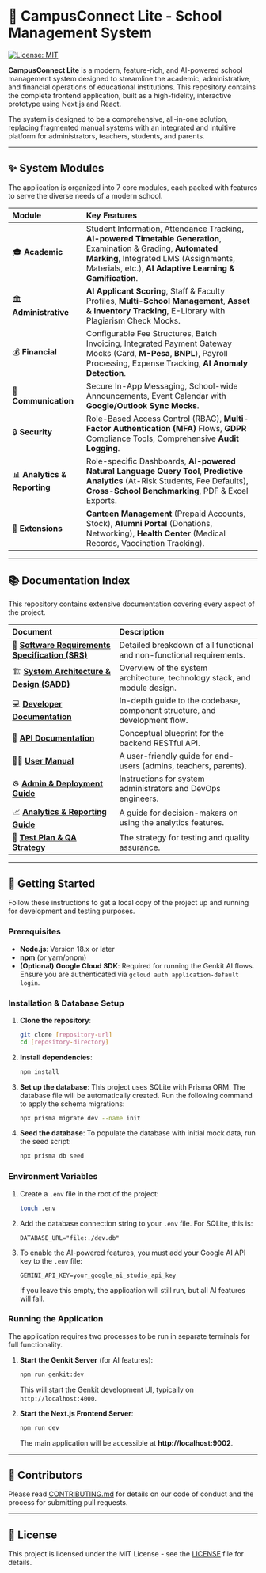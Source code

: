 # 🏫 CampusConnect Lite - School Management System

[![License: MIT](https://img.shields.io/badge/License-MIT-yellow.svg)](https://opensource.org/licenses/MIT)

**CampusConnect Lite** is a modern, feature-rich, and AI-powered school management system designed to streamline the academic, administrative, and financial operations of educational institutions. This repository contains the complete frontend application, built as a high-fidelity, interactive prototype using Next.js and React.

The system is designed to be a comprehensive, all-in-one solution, replacing fragmented manual systems with an integrated and intuitive platform for administrators, teachers, students, and parents.

---

## ✨ System Modules

The application is organized into 7 core modules, each packed with features to serve the diverse needs of a modern school.

| Module | Key Features |
| :--- | :--- |
| 🎓 **Academic** | Student Information, Attendance Tracking, **AI-powered Timetable Generation**, Examination & Grading, **Automated Marking**, Integrated LMS (Assignments, Materials, etc.), **AI Adaptive Learning & Gamification**. |
| 🏛️ **Administrative** | **AI Applicant Scoring**, Staff & Faculty Profiles, **Multi-School Management**, **Asset & Inventory Tracking**, E-Library with Plagiarism Check Mocks. |
| 💰 **Financial** | Configurable Fee Structures, Batch Invoicing, Integrated Payment Gateway Mocks (Card, **M-Pesa**, **BNPL**), Payroll Processing, Expense Tracking, **AI Anomaly Detection**. |
| 📣 **Communication** | Secure In-App Messaging, School-wide Announcements, Event Calendar with **Google/Outlook Sync Mocks**. |
| 🔒 **Security** | Role-Based Access Control (RBAC), **Multi-Factor Authentication (MFA)** Flows, **GDPR** Compliance Tools, Comprehensive **Audit Logging**. |
| 📊 **Analytics & Reporting** | Role-specific Dashboards, **AI-powered Natural Language Query Tool**, **Predictive Analytics** (At-Risk Students, Fee Defaults), **Cross-School Benchmarking**, PDF & Excel Exports. |
| 🧩 **Extensions** | **Canteen Management** (Prepaid Accounts, Stock), **Alumni Portal** (Donations, Networking), **Health Center** (Medical Records, Vaccination Tracking). |

---

## 📚 Documentation Index

This repository contains extensive documentation covering every aspect of the project.

| Document | Description |
| :--- | :--- |
| 📄 **[Software Requirements Specification (SRS)](./srs.md)** | Detailed breakdown of all functional and non-functional requirements. |
| 🏗️ **[System Architecture & Design (SADD)](./SADD.md)** | Overview of the system architecture, technology stack, and module design. |
| 💻 **[Developer Documentation](./DOCUMENTATION.md)** | In-depth guide to the codebase, component structure, and development flow. |
| 🔗 **[API Documentation](./API_DOCUMENTATION.md)** | Conceptual blueprint for the backend RESTful API. |
| 🧑‍🏫 **[User Manual](./USER_MANUAL.md)** | A user-friendly guide for end-users (admins, teachers, parents). |
| ⚙️ **[Admin & Deployment Guide](./ADMIN_GUIDE.md)** | Instructions for system administrators and DevOps engineers. |
| 📈 **[Analytics & Reporting Guide](./analytics_reporting_guide.md)** | A guide for decision-makers on using the analytics features. |
| 🧪 **[Test Plan & QA Strategy](./TestPlan_QA.md)** | The strategy for testing and quality assurance. |

---

## 🚀 Getting Started

Follow these instructions to get a local copy of the project up and running for development and testing purposes.

### Prerequisites

-   **Node.js**: Version 18.x or later
-   **npm** (or yarn/pnpm)
-   **(Optional)** **Google Cloud SDK**: Required for running the Genkit AI flows. Ensure you are authenticated via `gcloud auth application-default login`.

### Installation & Database Setup

1.  **Clone the repository**:
    ```bash
    git clone [repository-url]
    cd [repository-directory]
    ```
2.  **Install dependencies**:
    ```bash
    npm install
    ```
3.  **Set up the database**:
    This project uses SQLite with Prisma ORM. The database file will be automatically created.
    Run the following command to apply the schema migrations:
    ```bash
    npx prisma migrate dev --name init
    ```
4.  **Seed the database**:
    To populate the database with initial mock data, run the seed script:
    ```bash
    npx prisma db seed
    ```

### Environment Variables

1.  Create a `.env` file in the root of the project:
    ```bash
    touch .env
    ```
2.  Add the database connection string to your `.env` file. For SQLite, this is:
    ```
    DATABASE_URL="file:./dev.db"
    ```
3.  To enable the AI-powered features, you must add your Google AI API key to the `.env` file:
    ```
    GEMINI_API_KEY=your_google_ai_studio_api_key
    ```
    If you leave this empty, the application will still run, but all AI features will fail.

### Running the Application

The application requires two processes to be run in separate terminals for full functionality.

1.  **Start the Genkit Server** (for AI features):
    ```bash
    npm run genkit:dev
    ```
    This will start the Genkit development UI, typically on `http://localhost:4000`.

2.  **Start the Next.js Frontend Server**:
    ```bash
    npm run dev
    ```
    The main application will be accessible at **http://localhost:9002**.

---

## 🤝 Contributors

Please read [CONTRIBUTING.md](CONTRIBUTING.md) for details on our code of conduct and the process for submitting pull requests.

---

## 📜 License

This project is licensed under the MIT License - see the [LICENSE](LICENSE) file for details.
